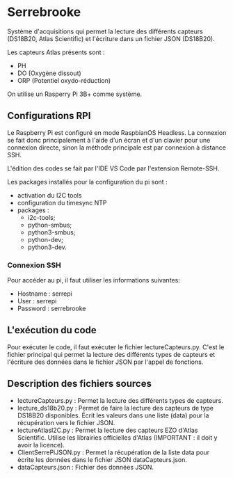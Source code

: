 # Serrebrooke
Système d'acquisitions qui permet la lecture des différents capteurs (DS18B20, Atlas Scientific) et l'écriture dans un fichier JSON (DS18B20).

Les capteurs Atlas présents sont :
- PH
- DO (Oxygène dissout) 
- ORP (Potentiel oxydo-réduction)

On utilise un Rasperry Pi 3B+ comme système.

## Configurations RPI
Le Raspberry Pi est configuré en mode RaspbianOS Headless. La connexion se fait donc principalement
à l'aide d'un écran et d'un clavier pour une connexion directe, sinon la méthode principale est par
connexion à distance SSH.

L'édition des codes se fait par l'IDE VS Code par l'extension Remote-SSH.

Les packages installés pour la configuration du pi sont :
- activation du I2C tools
- configuration du timesync NTP
- packages :
    - i2c-tools;
    - python-smbus;
    - python3-smbus;
    - python-dev;
    - python3-dev.

### Connexion SSH
Pour accéder au pi, il faut utiliser les informations suivantes:
- Hostname : serrepi
- User : serrepi
- Password : serrebrooke

## L'exécution du code
Pour exécuter le code, il faut exécuter le fichier lectureCapteurs.py. C'est le fichier principal qui permet la 
lecture des différents types de capteurs et l'écriture des données dans le fichier JSON par l'appel de fonctions.

## Description des fichiers sources
- lectureCapteurs.py :    Permet la lecture des différents types de capteurs.
- lecture_ds18b20.py :    Permet de faire la lecture des capteurs de type DS18B20 disponibles. Écrit les valeurs dans 
                          une liste (data) pour la récupération vers le fichier JSON.
- lectureAtlasI2C.py :    Permet la lecture des capteurs EZO d'Atlas Scientific. Utilise les librairies officielles
                          d'Atlas (IMPORTANT : il doit y avoir la licence).
- ClientSerrePiJSON.py :  Permet la récupération de la liste data pour écrite les données dans le fichier JSON dataCapteurs.json.
- dataCapteurs.json :     Fichier des données JSON.
